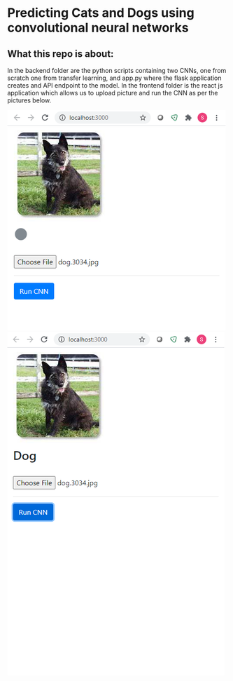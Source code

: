 # Predicting Cats and Dogs using convolutional neural networks

## What this repo is about:

In the backend folder are the python scripts containing two CNNs, one from scratch one from transfer learning, and app.py where the flask application creates and API endpoint to the model.
In the frontend folder is the react js application which allows us to upload picture and run the CNN as per the pictures below.

<img src = "/docs/FrontEndtool.png"> 
<img src = "/docs/FrontEndtool2.png">
